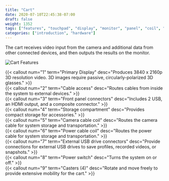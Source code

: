 ```yaml
---
title: "Cart"
date: 2020-07-10T22:45:38-07:00
draft: false
weight: 1352
tags: ["features", "touchpad", "display", "monitor", "panel", "coil", "switch", "caster"]
categories: ["introduction", "hardware"]
---
```


The cart receives video input from the camera and additional data from other connected devices, and then outputs the results on the monitor.

![Cart Features](/images/cart_callouts.svg)

{{< callout num="1" term="Primary Display" desc="Produces 3840 x 2160p 3D resolution video. 3D images require passive, circularly-polarized 3D glasses." >}}  
{{< callout num="2" term="Cable access" desc="Routes cables from inside the system to external devices." >}}  
{{< callout num="3" term="Front panel connectors" desc="Includes 2 USB, an HDMI output, and a composite connector." >}}  
{{< callout num="4" term="Storage compartment" desc="Provides compact storage for accessories." >}}  
{{< callout num="5" term="Camera cable coil" desc="Routes the camera cable for system storage and transportation." >}}  
{{< callout num="6" term="Power cable coil" desc="Routes the power cable for system storage and transportation." >}}  
{{< callout num="7" term="External USB drive connectors" desc="Provide connections for external USB drives to save profiles, recorded videos, or snapshots." >}}  
{{< callout num="8" term="Power switch" desc="Turns the system on or off." >}}  
{{< callout num="9" term="Casters (4)" desc="Rotate and move freely to provide extensive mobility for the cart." >}}
